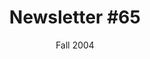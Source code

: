 ---
title: "Newsletter #65"
date: "Fall 2004"
pdf: "https://archive.org/details/interspecies-communication-newsletter-0065"
---